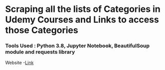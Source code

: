 # Scraping all the lists of Categories in Udemy Courses and Links to access those Categories

### Tools Used : Python 3.8, Jupyter Notebook, BeautifulSoup module and requests library

Website -[Link]('https://www.udemy.com/')
